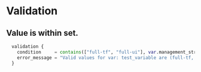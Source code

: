 
# Validation

## Value is within set.
```terraform
  validation {
    condition     = contains(["full-tf", "full-ui"], var.management_strategy)
    error_message = "Valid values for var: test_variable are (full-tf, full-ui)."
  }
```
